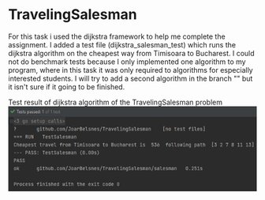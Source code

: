 # TravelingSalesman

For this task i used the dijkstra framework to help me complete the assignment. 
I added a test file (dijkstra_salesman_test) which runs the dijkstra algorithm on the cheapest way from Timisoara to Bucharest.
I could not do benchmark tests because I only implemented one algorithm to my program, where in this task it was only required to algorithms for especially interested students.
I will try to add a second algorithm in the branch "" but it isn't sure if it going to be finished.

Test result of dijkstra algorithm of the TravelingSalesman problem
![img_2.png](img_2.png)